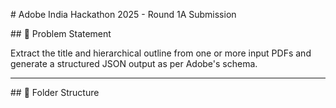 \# Adobe India Hackathon 2025 - Round 1A Submission



\## 📌 Problem Statement

Extract the title and hierarchical outline from one or more input PDFs and generate a structured JSON output as per Adobe's schema.



---



\## 📁 Folder Structure





